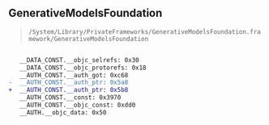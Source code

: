 ## GenerativeModelsFoundation

> `/System/Library/PrivateFrameworks/GenerativeModelsFoundation.framework/GenerativeModelsFoundation`

```diff

   __DATA_CONST.__objc_selrefs: 0x30
   __DATA_CONST.__objc_protorefs: 0x18
   __AUTH_CONST.__auth_got: 0xc68
-  __AUTH_CONST.__auth_ptr: 0x5a8
+  __AUTH_CONST.__auth_ptr: 0x5b8
   __AUTH_CONST.__const: 0x3970
   __AUTH_CONST.__objc_const: 0xdd0
   __AUTH.__objc_data: 0x50

```
